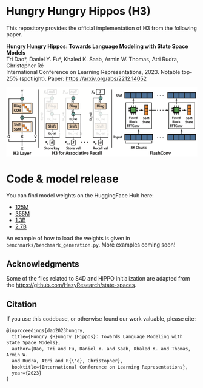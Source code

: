 # Hungry Hungry Hippos (H3)

This repository provides the official implementation of H3 from the
following paper.

**Hungry Hungry Hippos: Towards Language Modeling with State Space Models**  
Tri Dao\*, Daniel Y. Fu\*,  Khaled K. Saab, Armin W. Thomas, Atri Rudra, Christopher Ré  
International Conference on Learning Representations, 2023. Notable top-25% (spotlight).
Paper: https://arxiv.org/abs/2212.14052

![H3](assets/banner.png)

# Code & model release

You can find model weights on the HuggingFace Hub here:
* [125M](https://huggingface.co/danfu09/H3-125M)
* [355M](https://huggingface.co/danfu09/H3-355M)
* [1.3B](https://huggingface.co/danfu09/H3-1.3B)
* [2.7B](https://huggingface.co/danfu09/H3-2.7B)

An example of how to load the weights is given in `benchmarks/benchmark_generation.py`.
More examples coming soon!

## Acknowledgments
Some of the files related to S4D and HiPPO initialization are
adapted from the https://github.com/HazyResearch/state-spaces.

## Citation
If you use this codebase, or otherwise found our work valuable, please cite:
```
@inproceedings{dao2023hungry,
  title={Hungry {H}ungry {Hippos}: Towards Language Modeling with State Space Models},
  author={Dao, Tri and Fu, Daniel Y. and Saab, Khaled K. and Thomas, Armin W.
  and Rudra, Atri and R{\'e}, Christopher},
  booktitle={International Conference on Learning Representations},
  year={2023}
}
```
